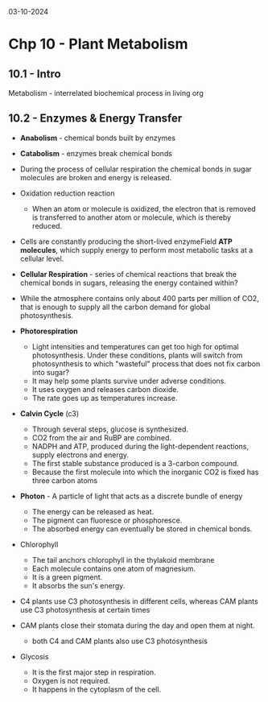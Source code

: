 03-10-2024

# Chp 10 - Plant Metabolism

## 10.1 - Intro

Metabolism - interrelated biochemical process in living org

## 10.2 - Enzymes & Energy Transfer

- **Anabolism** - chemical bonds built by enzymes
- **Catabolism** - enzymes break chemical bonds

- During the process of cellular respiration the chemical bonds in sugar molecules are broken and energy is released.
- Oxidation reduction reaction
    - When an atom or molecule is oxidized, the electron that is removed is transferred to another atom or molecule, which is thereby reduced.
- Cells are constantly producing the short-lived enzymeField **ATP molecules**, which supply energy to perform most metabolic tasks at a cellular level.
- **Cellular Respiration** - series of chemical reactions that break the chemical bonds in sugars, releasing the energy contained within?
- While the atmosphere contains only about 400 parts per million of CO2, that is enough to supply all the carbon demand for global photosynthesis.
- **Photorespiration**
    - Light intensities and temperatures can get too high for optimal photosynthesis. Under these conditions, plants will switch from photosynthesis to which "wasteful" process that does not fix carbon into sugar?
    - It may help some plants survive under adverse conditions.
    - It uses oxygen and releases carbon dioxide.
    - The rate goes up as temperatures increase.
- **Calvin Cycle** (c3)
    - Through several steps, glucose is synthesized.
    - CO2 from the air and RuBP are combined.
    - NADPH and ATP, produced during the light-dependent reactions, supply electrons and energy.
    - The first stable substance produced is a 3-carbon compound.
    - Because the first molecule into which the inorganic CO2 is fixed has three carbon atoms
- **Photon** - A particle of light that acts as a discrete bundle of energy
    - The energy can be released as heat.
    - The pigment can fluoresce or phosphoresce.
    - The absorbed energy can eventually be stored in chemical bonds.
- Chlorophyll 
    - The tail anchors chlorophyll in the thylakoid membrane
    - Each molecule contains one atom of magnesium.
    - It is a green pigment.
    - It absorbs the sun's energy.
- C4 plants use C3 photosynthesis in different cells, whereas CAM plants use C3 photosynthesis at certain times
- CAM plants close their stomata during the day and open them at night.
    - both C4 and CAM plants also use C3 photosynthesis
- Glycosis
    - It is the first major step in respiration.
    - Oxygen is not required.
    - It happens in the cytoplasm of the cell.